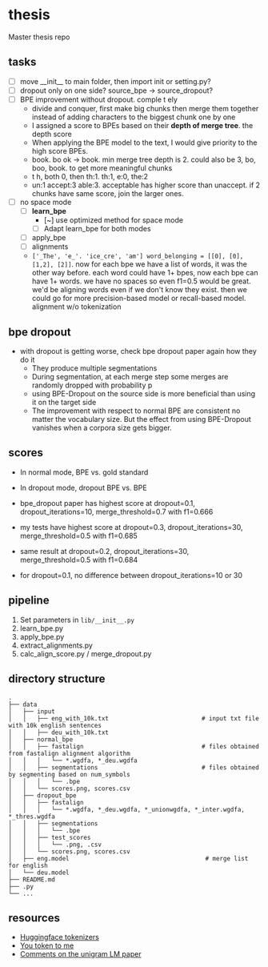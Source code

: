 # thesis

Master thesis repo

## tasks

* [ ] move \_\_init\_\_ to main folder, then import init or setting.py?
* [ ] dropout only on one side? source_bpe -> source_dropout?
* [ ] BPE improvement without dropout. comple t ely
  * divide and conquer, first make big chunks then merge them together instead of adding characters to the biggest chunk one by one
  * I assigned a score to BPEs based on their **depth of merge tree**. the depth score
  * When applying the BPE model to the text, I would give priority to the high score BPEs.
  * book. bo ok -> book. min merge tree depth is 2. could also be 3, bo, boo, book. to get more meaningful chunks
  * t h, both 0, then th:1. th:1, e:0, the:2
  * un:1 accept:3 able:3. acceptable has higher score than unaccept. if 2 chunks have same score, join the larger ones.
* [ ] no space mode
  * [ ] **learn_bpe**
    * [~] use optimized method for space mode
    * [ ] Adapt learn_bpe for both modes
  * [ ] apply_bpe
  * [ ] alignments
  * `['_The', 'e_'. 'ice_cre', 'am'] word_belonging = [[0], [0], [1,2], [2]]`. now for each bpe we have a list of words, it was the other way before. each word could have 1+ bpes, now each bpe can have 1+ words. we have no spaces so even f1=0.5 would be great. we'd be aligning words even if we don't know they exist. then we could go for more precision-based model or recall-based model. alignment w/o tokenization

## bpe dropout

* with dropout is getting worse, check bpe dropout paper again how they do it
  * They produce multiple segmentations
  * During segmentation, at each merge step some merges are randomly dropped with probability p
  * using BPE-Dropout on the source side is more beneficial than using it on the target side
  * The improvement with respect to normal BPE are consistent no matter the vocabulary size. But the effect from using BPE-Dropout vanishes when a corpora size gets bigger.

## scores

* In normal mode, BPE vs. gold standard
* In dropout mode, dropout BPE vs. BPE

* bpe_dropout paper has highest score at dropout=0.1, dropout_iterations=10, merge_threshold=0.7 with f1=0.666
* my tests have highest score at dropout=0.3, dropout_iterations=30, merge_threshold=0.5 with f1=0.685
* same result at dropout=0.2, dropout_iterations=30, merge_threshold=0.5 with f1=0.684
* for dropout=0.1, no difference between dropout_iterations=10 or 30

## pipeline

1. Set parameters in `lib/__init__.py`
2. learn_bpe.py
3. apply_bpe.py
4. extract_alignments.py
5. calc_align_score.py / merge_dropout.py

## directory structure

```
.
├── data
│   ├── input
│   │   ├── eng_with_10k.txt                          # input txt file with 10k english sentences
│   │   ├── deu_with_10k.txt
│   ├── normal_bpe
│   │   ├── fastalign                                 # files obtained from fastalign alignment algorithm
│   │   │   └── *.wgdfa, *_deu.wgdfa
│   │   ├── segmentations                             # files obtained by segmenting based on num_symbols
│   │   │   └── .bpe
│   │   └── scores.png, scores.csv
│   ├── dropout_bpe
│   │   ├── fastalign
│   │   │   └── *.wgdfa, *_deu.wgdfa, *_unionwgdfa, *_inter.wgdfa, *_thres.wgdfa
│   │   ├── segmentations
│   │   │   └── .bpe
│   │   ├── test_scores
│   │   │   └── .png, .csv
│   │   └── scores.png, scores.csv
│   ├── eng.model                                      # merge list for english
│   └── deu.model
├── README.md
├── .py
└── ...
```

## resources

* [Huggingface tokenizers](https://github.com/huggingface/tokenizers)
* [You token to me](https://github.com/VKCOM/YouTokenToMe)
* [Comments on the unigram LM paper](http://www.timoschick.com/paper%20picks/2020/04/14/bpe-is-suboptimal-for-lm-pretraining.html)